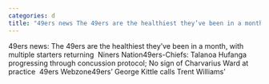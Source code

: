```yaml
---
categories: d
title: "49ers news The 49ers are the healthiest they’ve been in a month with multiple starters returning  Niners Nation"
---
```

49ers news: The 49ers are the healthiest they’ve been in a month, with multiple starters returning&nbsp;&nbsp;Niners Nation49ers-Chiefs: Talanoa Hufanga progressing through concussion protocol; No sign of Charvarius Ward at practice&nbsp;&nbsp;49ers Webzone49ers’ George Kittle calls Trent Williams’ 